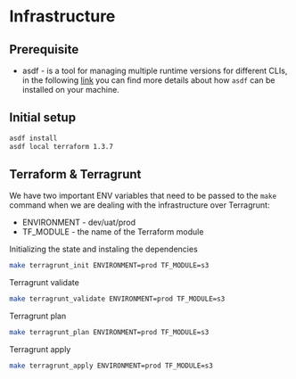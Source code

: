 # Infrastructure

## Prerequisite

- asdf - is a tool for managing multiple runtime versions for different CLIs, in the following [link](https://asdf-vm.com/guide/getting-started.html) you can find more details about how `asdf` can be installed on your machine.

## Initial setup

```bash
asdf install
asdf local terraform 1.3.7
```

## Terraform & Terragrunt

We have two important ENV variables that need to be passed to the `make` command when we are dealing with the infrastructure over Terragrunt:

- ENVIRONMENT - dev/uat/prod
- TF_MODULE - the name of the Terraform module

Initializing the state and instaling the dependencies
```bash
make terragrunt_init ENVIRONMENT=prod TF_MODULE=s3
```

Terragrunt validate
```bash
make terragrunt_validate ENVIRONMENT=prod TF_MODULE=s3
```

Terragrunt plan
```bash
make terragrunt_plan ENVIRONMENT=prod TF_MODULE=s3
```

Terragrunt apply
```bash
make terragrunt_apply ENVIRONMENT=prod TF_MODULE=s3
```
